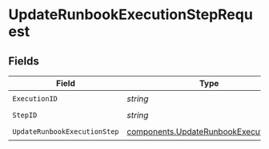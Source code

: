 # UpdateRunbookExecutionStepRequest


## Fields

| Field                                                                                          | Type                                                                                           | Required                                                                                       | Description                                                                                    |
| ---------------------------------------------------------------------------------------------- | ---------------------------------------------------------------------------------------------- | ---------------------------------------------------------------------------------------------- | ---------------------------------------------------------------------------------------------- |
| `ExecutionID`                                                                                  | *string*                                                                                       | :heavy_check_mark:                                                                             | N/A                                                                                            |
| `StepID`                                                                                       | *string*                                                                                       | :heavy_check_mark:                                                                             | N/A                                                                                            |
| `UpdateRunbookExecutionStep`                                                                   | [components.UpdateRunbookExecutionStep](../../models/components/updaterunbookexecutionstep.md) | :heavy_check_mark:                                                                             | N/A                                                                                            |